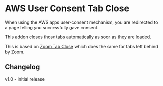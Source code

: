 # AWS User Consent Tab Close

When using the AWS apps user-consent mechanism, you are redirected to
a page telling you successfully gave consent.

This addon closes those tabs automatically as soon as they are loaded.

This is based on [Zoom Tab
Close](https://github.com/cshields/zoom-tab-close) which does the same
for tabs left behind by Zoom.

## Changelog

v1.0 - initial release
